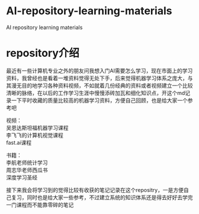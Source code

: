 # AI-repository-learning-materials
AI repository learning materials

# repository介绍
最近有一些计算机专业之外的朋友问我想入门AI需要怎么学习，现在市面上的学习资料，我曾经也是看着一堆资料觉得无处下手，后来觉得机器学习体系之庞大，与其漫无目的地学习各种资料视频，不如就着几份经典的资料或者视频建立一个比较清晰的脉络，在以后的工作学习生涯中慢慢添砖加瓦和细化知识点，开这个md记录一下平时收藏的质量比较高的机器学习资料，方便自己回顾，也是给大家一个参考吧<br/>

视频：<br/>
吴恩达斯坦福机器学习课程<br/>
李飞飞的计算机视觉课程<br/>
fast.ai课程<br/>

书籍：<br/>
李航老师统计学习<br/>
周志华老师西瓜书<br/>
深度学习圣经<br/>

接下来我会将学习到的觉得比较有收获的笔记记录在这个repositry，一是方便自己复习，同时也是给大家一些参考，不过建立系统的知识体系还是得去好好去学完一门课程而不能靠零碎的笔记




